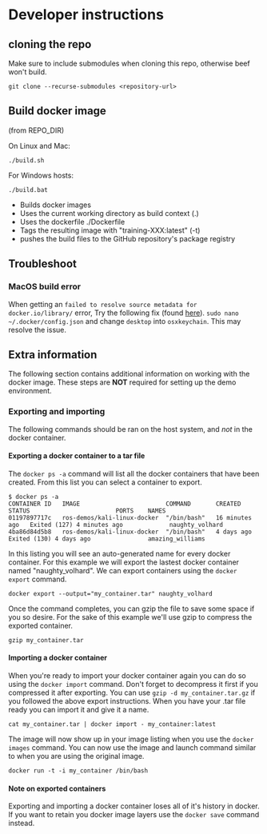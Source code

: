 # Developer instructions

## cloning the repo

Make sure to include submodules when cloning this repo, otherwise beef won't build.
```
git clone --recurse-submodules <repository-url>
``` 

## Build docker image
(from REPO_DIR)

On Linux and Mac:
```
./build.sh
```
For Windows hosts:
```
./build.bat
```

* Builds docker images
* Uses the current working directory as build context (.)
* Uses the dockerfile ./Dockerfile
* Tags the resulting image with "training-XXX:latest" (-t)
* pushes the build files to the GitHub repository's package registry
  
## Troubleshoot

### MacOS build error

When getting an `failed to resolve source metadata for docker.io/library/` error, Try the following fix (found [here](https://forums.docker.com/t/error-failed-to-solve-error-getting-credentials-err-exit-status-1-out/136124/6)). `sudo nano ~/.docker/config.json` and change `desktop` into `osxkeychain`. This may resolve the issue.


## Extra information
The following section contains additional information on working with the docker image. These steps are **NOT**  required for setting up the demo environment.

### Exporting and importing
The following commands should be ran on the host system, and _not_ in the docker container.

#### Exporting a docker container to a tar file
The `docker ps -a` command will list all the docker containers that have been created. From this list you can select a container to export.
```
$ docker ps -a
CONTAINER ID   IMAGE                        COMMAND       CREATED          STATUS                        PORTS    NAMES
01197897717c   ros-demos/kali-linux-docker  "/bin/bash"   16 minutes ago   Exited (127) 4 minutes ago             naughty_volhard
4ba86d84d5b8   ros-demos/kali-linux-docker  "/bin/bash"   4 days ago       Exited (130) 4 days ago                amazing_williams
```
In this listing you will see an auto-generated name for every docker container. For this example we will export the lastest docker container named "naughty_volhard". We can export containers using the `docker export` command.
```
docker export --output="my_container.tar" naughty_volhard
```
Once the command completes, you can gzip the file to save some space if you so desire. For the sake of this example we'll use gzip to compress the exported container.
```
gzip my_container.tar
```
#### Importing a docker container
When you're ready to import your docker container again you can do so using the `docker import` command. Don't forget to decompress it first if you compressed it after exporting. You can use `gzip -d my_container.tar.gz` if you followed the above export instructions. When you have your .tar file ready you can import it and give it a name.

```
cat my_container.tar | docker import - my_container:latest
```
The image will now show up in your image listing when you use the `docker images` command. You can now use the image and launch command similar to when you are using the original image.
```
docker run -t -i my_container /bin/bash
```

#### Note on exported containers
Exporting and importing a docker container loses all of it's history in docker. If you want to retain you docker image layers use the `docker save` command instead.
